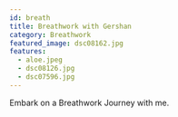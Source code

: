 ```yaml
---
id: breath
title: Breathwork with Gershan
category: Breathwork
featured_image: dsc08162.jpg
features:
  - aloe.jpeg
  - dsc08126.jpg
  - dsc07596.jpg
---
```

Embark on a Breathwork Journey with me.
